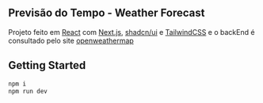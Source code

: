 ## Previsão do Tempo - Weather Forecast
Projeto feito em [React](https://react.dev/) com [Next.js](https://nextjs.org), [shadcn/ui](https://ui.shadcn.com/) e [TailwindCSS](https://tailwindcss.com/) e o backEnd é consultado pelo site [openweathermap](https://openweathermap.org/)

## Getting Started

```bash
npm i
npm run dev
```